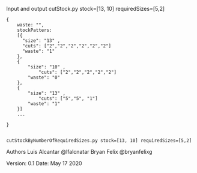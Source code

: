 Input and output
	cutStock.py stock=[13, 10] requiredSizes=[5,2]

	{
		waste: "",
		stockPatters:
		[{
		  "size": "13" ,
		  "cuts": ["2","2","2","2","2","2"]
		  "waste": "1"
	    },
		{
			"size": "10" ,
				"cuts": ["2","2","2","2","2"]
			"waste": "0"
		},
		{
			"size": "13" ,
				"cuts": ["5","5", "1"]
			"waste": "1"
		}]
		...

	}


	cutStockByNumberOfRequiredSizes.py stock=[13, 10] requiredSizes=[5,2]

Authors
Luis Alcantar @lfalcnatar
Bryan Felix @bryanfelixg

Version: 0.1
Date: May 17 2020
